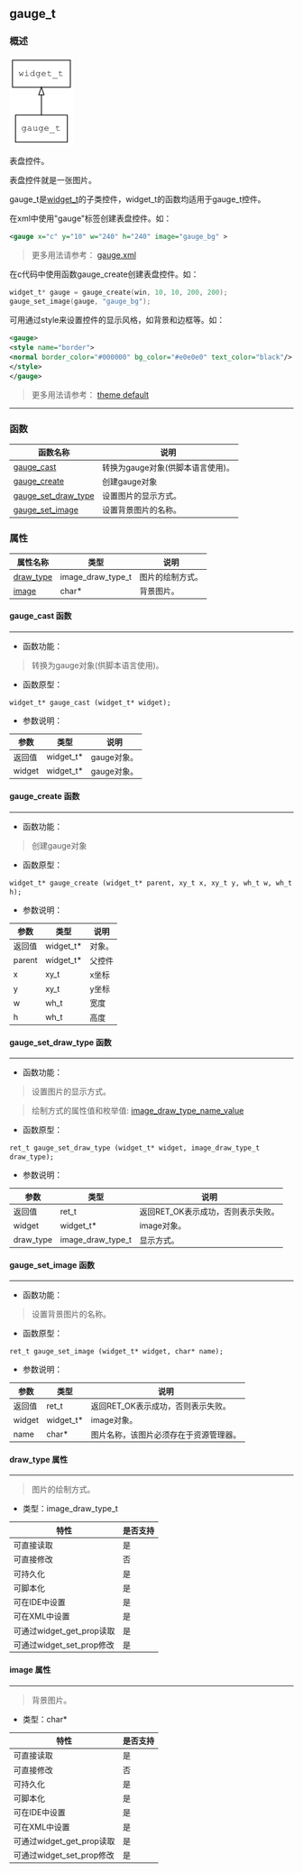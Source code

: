 ## gauge\_t
### 概述
![image](images/gauge_t_0.png)

表盘控件。

表盘控件就是一张图片。

gauge\_t是[widget\_t](widget_t.md)的子类控件，widget\_t的函数均适用于gauge\_t控件。

在xml中使用"gauge"标签创建表盘控件。如：

```xml
<gauge x="c" y="10" w="240" h="240" image="gauge_bg" >
```

> 更多用法请参考：
[gauge.xml](https://github.com/zlgopen/awtk/blob/master/design/default/ui/gauge.xml)

在c代码中使用函数gauge\_create创建表盘控件。如：

```c
widget_t* gauge = gauge_create(win, 10, 10, 200, 200);
gauge_set_image(gauge, "gauge_bg");
```

可用通过style来设置控件的显示风格，如背景和边框等。如：

```xml
<gauge>
<style name="border">
<normal border_color="#000000" bg_color="#e0e0e0" text_color="black"/>
</style>
</gauge>
```

> 更多用法请参考：
[theme
default](https://github.com/zlgopen/awtk/blob/master/design/default/styles/default.xml)
----------------------------------
### 函数
<p id="gauge_t_methods">

| 函数名称 | 说明 | 
| -------- | ------------ | 
| <a href="#gauge_t_gauge_cast">gauge\_cast</a> | 转换为gauge对象(供脚本语言使用)。 |
| <a href="#gauge_t_gauge_create">gauge\_create</a> | 创建gauge对象 |
| <a href="#gauge_t_gauge_set_draw_type">gauge\_set\_draw\_type</a> | 设置图片的显示方式。 |
| <a href="#gauge_t_gauge_set_image">gauge\_set\_image</a> | 设置背景图片的名称。 |
### 属性
<p id="gauge_t_properties">

| 属性名称 | 类型 | 说明 | 
| -------- | ----- | ------------ | 
| <a href="#gauge_t_draw_type">draw\_type</a> | image\_draw\_type\_t | 图片的绘制方式。 |
| <a href="#gauge_t_image">image</a> | char* | 背景图片。 |
#### gauge\_cast 函数
-----------------------

* 函数功能：

> <p id="gauge_t_gauge_cast">转换为gauge对象(供脚本语言使用)。

* 函数原型：

```
widget_t* gauge_cast (widget_t* widget);
```

* 参数说明：

| 参数 | 类型 | 说明 |
| -------- | ----- | --------- |
| 返回值 | widget\_t* | gauge对象。 |
| widget | widget\_t* | gauge对象。 |
#### gauge\_create 函数
-----------------------

* 函数功能：

> <p id="gauge_t_gauge_create">创建gauge对象

* 函数原型：

```
widget_t* gauge_create (widget_t* parent, xy_t x, xy_t y, wh_t w, wh_t h);
```

* 参数说明：

| 参数 | 类型 | 说明 |
| -------- | ----- | --------- |
| 返回值 | widget\_t* | 对象。 |
| parent | widget\_t* | 父控件 |
| x | xy\_t | x坐标 |
| y | xy\_t | y坐标 |
| w | wh\_t | 宽度 |
| h | wh\_t | 高度 |
#### gauge\_set\_draw\_type 函数
-----------------------

* 函数功能：

> <p id="gauge_t_gauge_set_draw_type">设置图片的显示方式。

> 绘制方式的属性值和枚举值:
[image\_draw\_type\_name\_value](https://github.com/zlgopen/awtk/blob/master/src/base/enums.c#L98)

* 函数原型：

```
ret_t gauge_set_draw_type (widget_t* widget, image_draw_type_t draw_type);
```

* 参数说明：

| 参数 | 类型 | 说明 |
| -------- | ----- | --------- |
| 返回值 | ret\_t | 返回RET\_OK表示成功，否则表示失败。 |
| widget | widget\_t* | image对象。 |
| draw\_type | image\_draw\_type\_t | 显示方式。 |
#### gauge\_set\_image 函数
-----------------------

* 函数功能：

> <p id="gauge_t_gauge_set_image">设置背景图片的名称。

* 函数原型：

```
ret_t gauge_set_image (widget_t* widget, char* name);
```

* 参数说明：

| 参数 | 类型 | 说明 |
| -------- | ----- | --------- |
| 返回值 | ret\_t | 返回RET\_OK表示成功，否则表示失败。 |
| widget | widget\_t* | image对象。 |
| name | char* | 图片名称，该图片必须存在于资源管理器。 |
#### draw\_type 属性
-----------------------
> <p id="gauge_t_draw_type">图片的绘制方式。

* 类型：image\_draw\_type\_t

| 特性 | 是否支持 |
| -------- | ----- |
| 可直接读取 | 是 |
| 可直接修改 | 否 |
| 可持久化   | 是 |
| 可脚本化   | 是 |
| 可在IDE中设置 | 是 |
| 可在XML中设置 | 是 |
| 可通过widget\_get\_prop读取 | 是 |
| 可通过widget\_set\_prop修改 | 是 |
#### image 属性
-----------------------
> <p id="gauge_t_image">背景图片。

* 类型：char*

| 特性 | 是否支持 |
| -------- | ----- |
| 可直接读取 | 是 |
| 可直接修改 | 否 |
| 可持久化   | 是 |
| 可脚本化   | 是 |
| 可在IDE中设置 | 是 |
| 可在XML中设置 | 是 |
| 可通过widget\_get\_prop读取 | 是 |
| 可通过widget\_set\_prop修改 | 是 |
